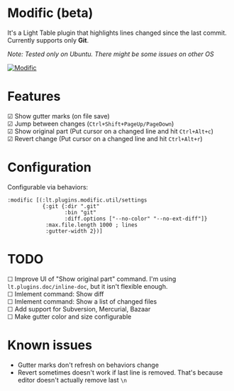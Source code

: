 # Modific (beta)

It's a Light Table plugin that highlights lines changed since the last commit.  
Currently supports only **Git**.

*Note: Tested only on Ubuntu. There might be some issues on other OS*

[![Modific](http://i.imgur.com/wMaEqSK.jpg)](http://i.imgur.com/wMaEqSK.jpg)

# Features

☑ Show gutter marks (on file save)  
☑ Jump between changes (`Ctrl+Shift+PageUp/PageDown`)  
☑ Show original part (Put cursor on a changed line and hit `Ctrl+Alt+c`)  
☑ Revert change (Put cursor on a changed line and hit `Ctrl+Alt+r`)  

# Configuration

Configurable via behaviors:

```
:modific [(:lt.plugins.modific.util/settings
           {:git {:dir ".git"
                  :bin "git"
                  :diff.options ["--no-color" "--no-ext-diff"]}
            :max.file.length 1000 ; lines
            :gutter-width 2})]
```

# TODO

☐ Improve UI of "Show original part" command. I'm using `lt.plugins.doc/inline-doc`, but it isn't flexible enough.  
☐ Imlement command: Show diff  
☐ Imlement command: Show a list of changed files  
☐ Add support for Subversion, Mercurial, Bazaar  
☐ Make gutter color and size configurable  

# Known issues

- Gutter marks don't refresh on behaviors change
- Revert sometimes doesn't work if last line is removed. That's because editor doesn't actually remove last `\n`
